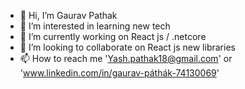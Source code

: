 - 👋 Hi, I’m Gaurav Pathak
- 👀 I’m interested in learning new tech
- 🌱 I’m currently working on React js / .netcore
- 💞️ I’m looking to collaborate on React js new libraries
- 📫 How to reach me 'Yash.pathak18@gmail.com' or 'www.linkedin.com/in/gaurav-páthák-74130069'

<!---
GauravRectjs/GauravRectjs is a ✨ special ✨ repository because its `README.md` (this file) appears on your GitHub profile.
You can click the Preview link to take a look at your changes.
--->
